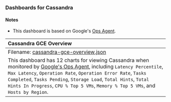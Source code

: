 ### Dashboards for Cassandra

#### Notes

- This dashboard is based on Google's [Ops Agent](https://cloud.google.com/stackdriver/docs/solutions/agents/ops-agent).


|Cassandra GCE Overview|
|:------------------|
|Filename: [cassandra-gce-overview.json](cassandra-gce-overview.json)|
|This dashboard has 12 charts for viewing Cassandra when monitored by [Google's Ops Agent](https://cloud.google.com/stackdriver/docs/solutions/agents/ops-agent/third-party/cassandra#monitored-metrics), including `Latency Percentile`, `Max Latency`, `Operation Rate`, `Operation Error Rate`, `Tasks Completed`, `Tasks Pending`, `Storage Load`, `Total Hints`, `Total Hints In Progress`, `CPU % Top 5 VMs`, `Memory % Top 5 VMs`, and `Hosts by Region`.
